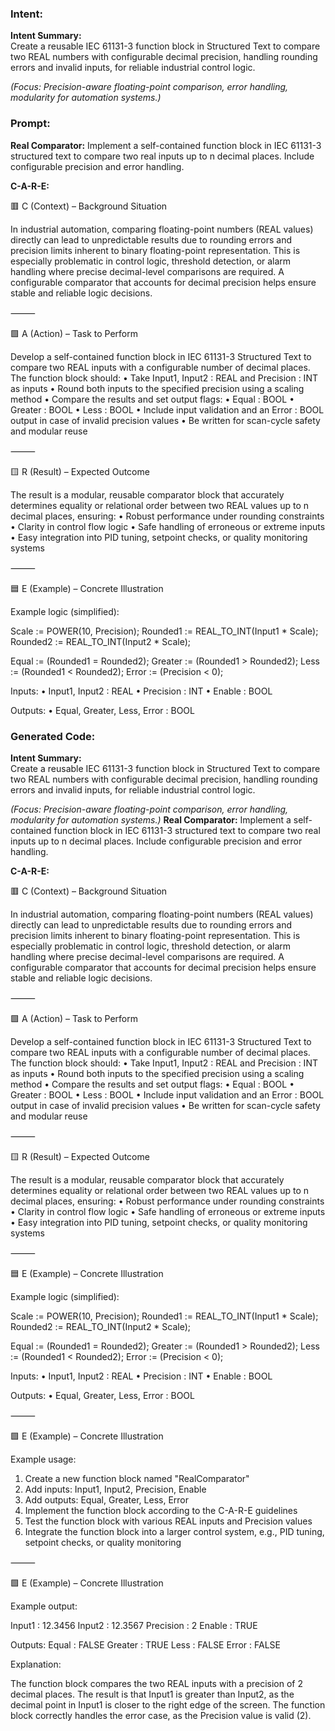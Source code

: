 ### Intent:
**Intent Summary:**  
Create a reusable IEC 61131-3 function block in Structured Text to compare two REAL numbers with configurable decimal precision, handling rounding errors and invalid inputs, for reliable industrial control logic.  

*(Focus: Precision-aware floating-point comparison, error handling, modularity for automation systems.)*

### Prompt:
**Real Comparator:**
Implement a self-contained function block in IEC 61131-3 structured text to compare two real inputs up to n decimal places. Include configurable precision and error handling.

**C-A-R-E:**

🟥 C (Context) – Background Situation

In industrial automation, comparing floating-point numbers (REAL values) directly can lead to unpredictable results due to rounding errors and precision limits inherent to binary floating-point representation. This is especially problematic in control logic, threshold detection, or alarm handling where precise decimal-level comparisons are required. A configurable comparator that accounts for decimal precision helps ensure stable and reliable logic decisions.

⸻

🟩 A (Action) – Task to Perform

Develop a self-contained function block in IEC 61131-3 Structured Text to compare two REAL inputs with a configurable number of decimal places. The function block should:
	•	Take Input1, Input2 : REAL and Precision : INT as inputs
	•	Round both inputs to the specified precision using a scaling method
	•	Compare the results and set output flags:
	•	Equal : BOOL
	•	Greater : BOOL
	•	Less : BOOL
	•	Include input validation and an Error : BOOL output in case of invalid precision values
	•	Be written for scan-cycle safety and modular reuse

⸻

🟨 R (Result) – Expected Outcome

The result is a modular, reusable comparator block that accurately determines equality or relational order between two REAL values up to n decimal places, ensuring:
	•	Robust performance under rounding constraints
	•	Clarity in control flow logic
	•	Safe handling of erroneous or extreme inputs
	•	Easy integration into PID tuning, setpoint checks, or quality monitoring systems

⸻

🟦 E (Example) – Concrete Illustration

Example logic (simplified):

Scale := POWER(10, Precision);
Rounded1 := REAL_TO_INT(Input1 * Scale);
Rounded2 := REAL_TO_INT(Input2 * Scale);

Equal := (Rounded1 = Rounded2);
Greater := (Rounded1 > Rounded2);
Less := (Rounded1 < Rounded2);
Error := (Precision < 0);

Inputs:
	•	Input1, Input2 : REAL
	•	Precision : INT
	•	Enable : BOOL

Outputs:
	•	Equal, Greater, Less, Error : BOOL

### Generated Code:
**Intent Summary:**  
Create a reusable IEC 61131-3 function block in Structured Text to compare two REAL numbers with configurable decimal precision, handling rounding errors and invalid inputs, for reliable industrial control logic.  

*(Focus: Precision-aware floating-point comparison, error handling, modularity for automation systems.)*
**Real Comparator:**
Implement a self-contained function block in IEC 61131-3 structured text to compare two real inputs up to n decimal places. Include configurable precision and error handling.

**C-A-R-E:**

🟥 C (Context) – Background Situation

In industrial automation, comparing floating-point numbers (REAL values) directly can lead to unpredictable results due to rounding errors and precision limits inherent to binary floating-point representation. This is especially problematic in control logic, threshold detection, or alarm handling where precise decimal-level comparisons are required. A configurable comparator that accounts for decimal precision helps ensure stable and reliable logic decisions.

⸻

🟩 A (Action) – Task to Perform

Develop a self-contained function block in IEC 61131-3 Structured Text to compare two REAL inputs with a configurable number of decimal places. The function block should:
	•	Take Input1, Input2 : REAL and Precision : INT as inputs
	•	Round both inputs to the specified precision using a scaling method
	•	Compare the results and set output flags:
	•	Equal : BOOL
	•	Greater : BOOL
	•	Less : BOOL
	•	Include input validation and an Error : BOOL output in case of invalid precision values
	•	Be written for scan-cycle safety and modular reuse

⸻

🟨 R (Result) – Expected Outcome

The result is a modular, reusable comparator block that accurately determines equality or relational order between two REAL values up to n decimal places, ensuring:
	•	Robust performance under rounding constraints
	•	Clarity in control flow logic
	•	Safe handling of erroneous or extreme inputs
	•	Easy integration into PID tuning, setpoint checks, or quality monitoring systems

⸻

🟦 E (Example) – Concrete Illustration

Example logic (simplified):

Scale := POWER(10, Precision);
Rounded1 := REAL_TO_INT(Input1 * Scale);
Rounded2 := REAL_TO_INT(Input2 * Scale);

Equal := (Rounded1 = Rounded2);
Greater := (Rounded1 > Rounded2);
Less := (Rounded1 < Rounded2);
Error := (Precision < 0);

Inputs:
	•	Input1, Input2 : REAL
	•	Precision : INT
	•	Enable : BOOL

Outputs:
	•	Equal, Greater, Less, Error : BOOL

⸻

🟩 E (Example) – Concrete Illustration

Example usage:

1. Create a new function block named "RealComparator"
2. Add inputs: Input1, Input2, Precision, Enable
3. Add outputs: Equal, Greater, Less, Error
4. Implement the function block according to the C-A-R-E guidelines
5. Test the function block with various REAL inputs and Precision values
6. Integrate the function block into a larger control system, e.g., PID tuning, setpoint checks, or quality monitoring

⸻

🟩 E (Example) – Concrete Illustration

Example output:

Input1 : 12.3456
Input2 : 12.3567
Precision : 2
Enable : TRUE

Outputs:
Equal : FALSE
Greater : TRUE
Less : FALSE
Error : FALSE

Explanation:

The function block compares the two REAL inputs with a precision of 2 decimal places. The result is that Input1 is greater than Input2, as the decimal point in Input1 is closer to the right edge of the screen. The function block correctly handles the error case, as the Precision value is valid (2).
